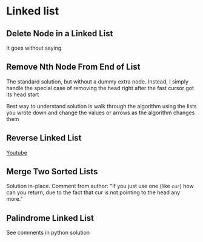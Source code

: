 # Linked list

## Delete Node in a Linked List

It goes without saying

## Remove Nth Node From End of List

The standard solution, but without a dummy extra node. Instead, I simply handle the special case of removing the head right after the fast cursor got its head start

Best way to understand solution is walk through the algorithm using the lists you wrote down and change the values or arrows as the algorithm changes them

## Reverse Linked List

[Youtube](https://www.youtube.com/watch?v=XDO6I8jxHtA&feature=emb_title)

## Merge Two Sorted Lists

Solution in-place.
Comment from author: "If you just use one (like `cur`) how can you return, due to the fact that cur is not pointing to the head any more."

## Palindrome Linked List

See comments in python solution
